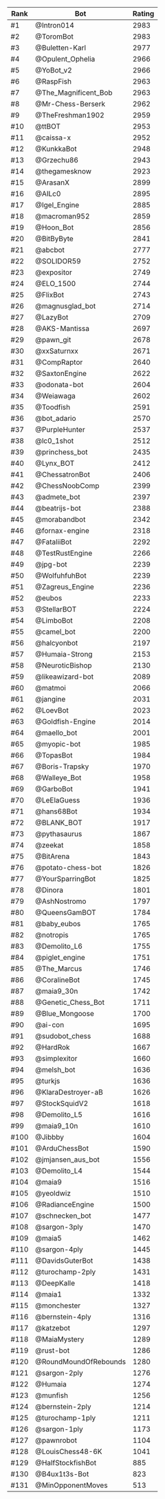 Rank|Bot|Rating
---|---|---
#1|@Intron014|2983
#2|@ToromBot|2983
#3|@Buletten-Karl|2977
#4|@Opulent_Ophelia|2966
#5|@YoBot_v2|2966
#6|@RaspFish|2963
#7|@The_Magnificent_Bob|2963
#8|@Mr-Chess-Berserk|2962
#9|@TheFreshman1902|2959
#10|@ttBOT|2953
#11|@caissa-x|2952
#12|@KunkkaBot|2948
#13|@Grzechu86|2943
#14|@thegamesknow|2923
#15|@ArasanX|2899
#16|@AILc0|2895
#17|@Igel_Engine|2885
#18|@macroman952|2859
#19|@Hoon_Bot|2856
#20|@BitByByte|2841
#21|@abcbot|2777
#22|@SOLIDOR59|2752
#23|@expositor|2749
#24|@ELO_1500|2744
#25|@FlixBot|2743
#26|@magnusglad_bot|2714
#27|@LazyBot|2709
#28|@AKS-Mantissa|2697
#29|@pawn_git|2678
#30|@xxSaturnxx|2671
#31|@CompRaptor|2640
#32|@SaxtonEngine|2622
#33|@odonata-bot|2604
#34|@Weiawaga|2602
#35|@Toodfish|2591
#36|@bot_adario|2570
#37|@PurpleHunter|2537
#38|@lc0_1shot|2512
#39|@princhess_bot|2435
#40|@Lynx_BOT|2412
#41|@ChessatronBot|2406
#42|@ChessNoobComp|2399
#43|@admete_bot|2397
#44|@beatrijs-bot|2388
#45|@morabandbot|2342
#46|@fornax-engine|2318
#47|@FataliiBot|2292
#48|@TestRustEngine|2266
#49|@jpg-bot|2239
#50|@WolfuhfuhBot|2239
#51|@Zagreus_Engine|2236
#52|@eubos|2233
#53|@StellarBOT|2224
#54|@LimboBot|2208
#55|@camel_bot|2200
#56|@halcyonbot|2197
#57|@Humaia-Strong|2153
#58|@NeuroticBishop|2130
#59|@likeawizard-bot|2089
#60|@matmoi|2066
#61|@jangine|2031
#62|@LoevBot|2023
#63|@Goldfish-Engine|2014
#64|@maello_bot|2001
#65|@myopic-bot|1985
#66|@TopasBot|1984
#67|@Boris-Trapsky|1970
#68|@Walleye_Bot|1958
#69|@GarboBot|1941
#70|@LeElaGuess|1936
#71|@hans68Bot|1934
#72|@BLANK_BOT|1917
#73|@pythasaurus|1867
#74|@zeekat|1858
#75|@BitArena|1843
#76|@potato-chess-bot|1826
#77|@YourSparringBot|1825
#78|@Dinora|1801
#79|@AshNostromo|1797
#80|@QueensGamBOT|1784
#81|@baby_eubos|1765
#82|@notropis|1765
#83|@Demolito_L6|1755
#84|@piglet_engine|1751
#85|@The_Marcus|1746
#86|@CoralineBot|1745
#87|@maia9_30n|1742
#88|@Genetic_Chess_Bot|1711
#89|@Blue_Mongoose|1700
#90|@ai-con|1695
#91|@sudobot_chess|1688
#92|@HardRok|1667
#93|@simplexitor|1660
#94|@melsh_bot|1636
#95|@turkjs|1636
#96|@KlaraDestroyer-aB|1626
#97|@StockSquidV2|1618
#98|@Demolito_L5|1616
#99|@maia9_10n|1610
#100|@Jibbby|1604
#101|@ArduChessBot|1590
#102|@jmjansen_aus_bot|1556
#103|@Demolito_L4|1544
#104|@maia9|1516
#105|@yeoldwiz|1510
#106|@RadianceEngine|1500
#107|@schnecken_bot|1477
#108|@sargon-3ply|1470
#109|@maia5|1462
#110|@sargon-4ply|1445
#111|@DavidsGuterBot|1438
#112|@turochamp-2ply|1431
#113|@DeepKalle|1418
#114|@maia1|1332
#115|@monchester|1327
#116|@bernstein-4ply|1316
#117|@katzebot|1297
#118|@MaiaMystery|1289
#119|@rust-bot|1286
#120|@RoundMoundOfRebounds|1280
#121|@sargon-2ply|1276
#122|@Humaia|1274
#123|@munfish|1256
#124|@bernstein-2ply|1214
#125|@turochamp-1ply|1211
#126|@sargon-1ply|1173
#127|@pawnrobot|1104
#128|@LouisChess48-6K|1041
#129|@HalfStockfishBot|885
#130|@B4ux1t3s-Bot|823
#131|@MinOpponentMoves|513
